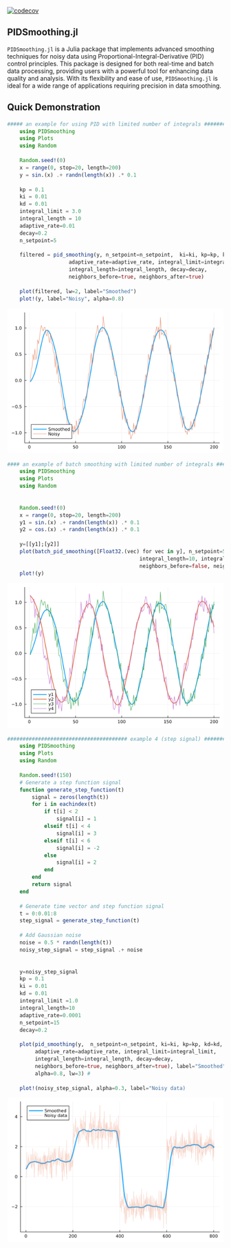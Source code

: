 [![codecov](https://codecov.io/gh/MortezaBabazadehShareh/PIDSmoothing.jl/graph/badge.svg?token=URVBMQ69J8)](https://codecov.io/gh/MortezaBabazadehShareh/PIDSmoothing.jl)

## PIDSmoothing.jl

`PIDSmoothing.jl` is a Julia package that implements advanced smoothing techniques for noisy data using Proportional-Integral-Derivative (PID) control principles. This package is designed for both real-time and batch data processing, providing users with a powerful tool for enhancing data quality and analysis. With its flexibility and ease of use, `PIDSmoothing.jl` is ideal for a wide range of applications requiring precision in data smoothing.

## Quick Demonstration

```julia
##### an example for using PID with limited number of integrals ##################################
    using PIDSmoothing
    using Plots
    using Random

    Random.seed!(0)
    x = range(0, stop=20, length=200)
    y = sin.(x) .+ randn(length(x)) .* 0.1

    kp = 0.1
    ki = 0.01
    kd = 0.01
    integral_limit = 3.0
    integral_length = 10
    adaptive_rate=0.01
    decay=0.2
    n_setpoint=5

    filtered = pid_smoothing(y, n_setpoint=n_setpoint,  ki=ki, kp=kp, kd=kd,
                    adaptive_rate=adaptive_rate, integral_limit=integral_limit, 
                    integral_length=integral_length, decay=decay,
                    neighbors_before=true, neighbors_after=true)

    plot(filtered, lw=2, label="Smoothed")   
    plot!(y, label="Noisy", alpha=0.8)
```
![](PIDSmoothing1.png)
```julia
#### an example of batch smoothing with limited number of integrals ##############################
    using PIDSmoothing
    using Plots
    using Random


    Random.seed!(0)
    x = range(0, stop=20, length=200)
    y1 = sin.(x) .+ randn(length(x)) .* 0.1
    y2 = cos.(x) .+ randn(length(x)) .* 0.1
 
    y=[[y1];[y2]]
    plot(batch_pid_smoothing([Float32.(vec) for vec in y], n_setpoint=5, decay=0.2,
                                           integral_length=10, integral_limit=2.0, adaptive_rate=0.001,
                                           neighbors_before=false, neighbors_after=true), lw=2) #, 0.1, 0.01, 0.01, 10
    plot!(y)
```
![](PIDSmoothing2.png)

```julia
####################################### example 4 (step signal) ##############################
    using PIDSmoothing
    using Plots
    using Random

    Random.seed!(150)
    # Generate a step function signal
    function generate_step_function(t)
        signal = zeros(length(t))
        for i in eachindex(t)
            if t[i] < 2
                signal[i] = 1
            elseif t[i] < 4
                signal[i] = 3
            elseif t[i] < 6
                signal[i] = -2
            else
                signal[i] = 2
            end
        end
        return signal
    end

    # Generate time vector and step function signal
    t = 0:0.01:8
    step_signal = generate_step_function(t)

    # Add Gaussian noise
    noise = 0.5 * randn(length(t))
    noisy_step_signal = step_signal .+ noise

    
    y=noisy_step_signal
    kp = 0.1
    ki = 0.01
    kd = 0.01
    integral_limit =1.0
    integral_length=10
    adaptive_rate=0.0001
    n_setpoint=15
    decay=0.2

    plot(pid_smoothing(y,  n_setpoint=n_setpoint, ki=ki, kp=kp, kd=kd,
         adaptive_rate=adaptive_rate, integral_limit=integral_limit, 
         integral_length=integral_length, decay=decay,
         neighbors_before=true, neighbors_after=true), label="Smoothed",
         alpha=0.8, lw=3) #
       
    plot!(noisy_step_signal, alpha=0.3, label="Noisy data)
```
![](PIDSmoothing3.png)
